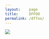 ```yaml
---
layout:    page
title:     DFFOO
permalink: /dffoo/
---
```


![]({{site.baseurl}}/images/dffoo.jpg)
